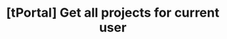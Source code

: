 ---
title: '[tPortal] Get all projects for current user'
excerpt: |-
  Get a list of all projects owned by the current user.
      
      This endpoint is specifically designed for web management interface and requires:
      - User authentication via access token
      
      Features:
      - Returns all active projects for the current user
      - Includes project details and associated treasury agent
api:
  file: openapi.json
  operationId: Projects-get_user_projects_web
hidden: true
---